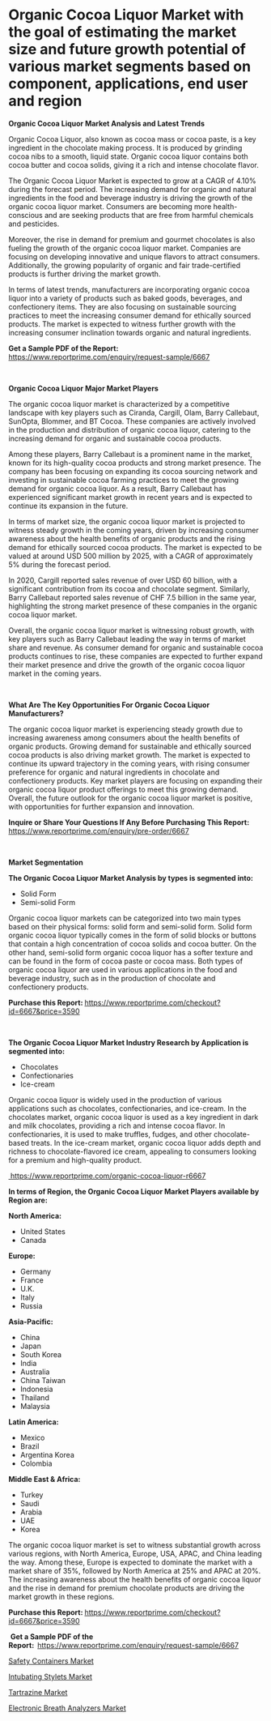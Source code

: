 <p><h1>Organic Cocoa Liquor Market with the goal of estimating the market size and future growth potential of various market segments based on component, applications, end user and region</h1></p><p><strong>Organic Cocoa Liquor Market Analysis and Latest Trends</strong></p>
<p><p>Organic Cocoa Liquor, also known as cocoa mass or cocoa paste, is a key ingredient in the chocolate making process. It is produced by grinding cocoa nibs to a smooth, liquid state. Organic cocoa liquor contains both cocoa butter and cocoa solids, giving it a rich and intense chocolate flavor.</p><p>The Organic Cocoa Liquor Market is expected to grow at a CAGR of 4.10% during the forecast period. The increasing demand for organic and natural ingredients in the food and beverage industry is driving the growth of the organic cocoa liquor market. Consumers are becoming more health-conscious and are seeking products that are free from harmful chemicals and pesticides.</p><p>Moreover, the rise in demand for premium and gourmet chocolates is also fueling the growth of the organic cocoa liquor market. Companies are focusing on developing innovative and unique flavors to attract consumers. Additionally, the growing popularity of organic and fair trade-certified products is further driving the market growth.</p><p>In terms of latest trends, manufacturers are incorporating organic cocoa liquor into a variety of products such as baked goods, beverages, and confectionery items. They are also focusing on sustainable sourcing practices to meet the increasing consumer demand for ethically sourced products. The market is expected to witness further growth with the increasing consumer inclination towards organic and natural ingredients.</p></p>
<p><strong>Get a Sample PDF of the Report:&nbsp;</strong> <a href="https://www.reportprime.com/enquiry/request-sample/6667">https://www.reportprime.com/enquiry/request-sample/6667</a></p>
<p>&nbsp;</p>
<p><strong>Organic Cocoa Liquor Major Market Players</strong></p>
<p><p>The organic cocoa liquor market is characterized by a competitive landscape with key players such as Ciranda, Cargill, Olam, Barry Callebaut, SunOpta, Blommer, and BT Cocoa. These companies are actively involved in the production and distribution of organic cocoa liquor, catering to the increasing demand for organic and sustainable cocoa products.</p><p>Among these players, Barry Callebaut is a prominent name in the market, known for its high-quality cocoa products and strong market presence. The company has been focusing on expanding its cocoa sourcing network and investing in sustainable cocoa farming practices to meet the growing demand for organic cocoa liquor. As a result, Barry Callebaut has experienced significant market growth in recent years and is expected to continue its expansion in the future.</p><p>In terms of market size, the organic cocoa liquor market is projected to witness steady growth in the coming years, driven by increasing consumer awareness about the health benefits of organic products and the rising demand for ethically sourced cocoa products. The market is expected to be valued at around USD 500 million by 2025, with a CAGR of approximately 5% during the forecast period.</p><p>In 2020, Cargill reported sales revenue of over USD 60 billion, with a significant contribution from its cocoa and chocolate segment. Similarly, Barry Callebaut reported sales revenue of CHF 7.5 billion in the same year, highlighting the strong market presence of these companies in the organic cocoa liquor market.</p><p>Overall, the organic cocoa liquor market is witnessing robust growth, with key players such as Barry Callebaut leading the way in terms of market share and revenue. As consumer demand for organic and sustainable cocoa products continues to rise, these companies are expected to further expand their market presence and drive the growth of the organic cocoa liquor market in the coming years.</p></p>
<p>&nbsp;</p>
<p><strong>What Are The Key Opportunities For Organic Cocoa Liquor Manufacturers?</strong></p>
<p><p>The organic cocoa liquor market is experiencing steady growth due to increasing awareness among consumers about the health benefits of organic products. Growing demand for sustainable and ethically sourced cocoa products is also driving market growth. The market is expected to continue its upward trajectory in the coming years, with rising consumer preference for organic and natural ingredients in chocolate and confectionery products. Key market players are focusing on expanding their organic cocoa liquor product offerings to meet this growing demand. Overall, the future outlook for the organic cocoa liquor market is positive, with opportunities for further expansion and innovation.</p></p>
<p><strong>Inquire or Share Your Questions If Any Before Purchasing This Report:</strong> <a href="https://www.reportprime.com/enquiry/pre-order/6667">https://www.reportprime.com/enquiry/pre-order/6667</a></p>
<p>&nbsp;</p>
<p><strong>Market Segmentation</strong></p>
<p><strong>The Organic Cocoa Liquor Market Analysis by types is segmented into:</strong></p>
<p><ul><li>Solid Form</li><li>Semi-solid Form</li></ul></p>
<p><p>Organic cocoa liquor markets can be categorized into two main types based on their physical forms: solid form and semi-solid form. Solid form organic cocoa liquor typically comes in the form of solid blocks or buttons that contain a high concentration of cocoa solids and cocoa butter. On the other hand, semi-solid form organic cocoa liquor has a softer texture and can be found in the form of cocoa paste or cocoa mass. Both types of organic cocoa liquor are used in various applications in the food and beverage industry, such as in the production of chocolate and confectionery products.</p></p>
<p><strong>Purchase this Report:&nbsp;</strong><a href="https://www.reportprime.com/checkout?id=6667&price=3590">https://www.reportprime.com/checkout?id=6667&price=3590</a></p>
<p>&nbsp;</p>
<p><strong>The Organic Cocoa Liquor Market Industry Research by Application is segmented into:</strong></p>
<p><ul><li>Chocolates</li><li>Confectionaries</li><li>Ice-cream</li></ul></p>
<p><p>Organic cocoa liquor is widely used in the production of various applications such as chocolates, confectionaries, and ice-cream. In the chocolates market, organic cocoa liquor is used as a key ingredient in dark and milk chocolates, providing a rich and intense cocoa flavor. In confectionaries, it is used to make truffles, fudges, and other chocolate-based treats. In the ice-cream market, organic cocoa liquor adds depth and richness to chocolate-flavored ice cream, appealing to consumers looking for a premium and high-quality product.</p></p>
<p><a href="https://www.reportprime.com/organic-cocoa-liquor-r6667">&nbsp;https://www.reportprime.com/organic-cocoa-liquor-r6667</a></p>
<p><strong>In terms of Region, the Organic Cocoa Liquor Market Players available by Region are:</strong></p>
<p>
    <p> <strong> North America: </strong>
        <ul>
            <li>United States</li>
            <li>Canada</li>
        </ul>
        </p> 
    <p> <strong> Europe: </strong>
        <ul>
            <li>Germany</li>
            <li>France</li>
            <li>U.K.</li>
            <li>Italy</li>
            <li>Russia</li>
        </ul>
        </p> 
    <p> <strong> Asia-Pacific: </strong>
        <ul>
            <li>China</li>
            <li>Japan</li>
            <li>South Korea</li>
            <li>India</li>
            <li>Australia</li>
            <li>China Taiwan</li>
            <li>Indonesia</li>
            <li>Thailand</li>
            <li>Malaysia</li>
        </ul>
        </p> 
    <p> <strong> Latin America: </strong>
        <ul>
            <li>Mexico</li>
            <li>Brazil</li>
            <li>Argentina Korea</li>
            <li>Colombia</li>
        </ul>
        </p> 
    <p> <strong> Middle East & Africa: </strong>
        <ul>
            <li>Turkey</li>
            <li>Saudi</li>
            <li>Arabia</li>
            <li>UAE</li>
            <li>Korea</li>
        </ul>
    </p>
    </p>
<p><p>The organic cocoa liquor market is set to witness substantial growth across various regions, with North America, Europe, USA, APAC, and China leading the way. Among these, Europe is expected to dominate the market with a market share of 35%, followed by North America at 25% and APAC at 20%. The increasing awareness about the health benefits of organic cocoa liquor and the rise in demand for premium chocolate products are driving the market growth in these regions.</p></p>
<p><strong>Purchase this Report: </strong><a href="https://www.reportprime.com/checkout?id=6667&price=3590">https://www.reportprime.com/checkout?id=6667&price=3590</a></p>
<p>&nbsp;<strong>Get a Sample PDF of the Report:&nbsp;&nbsp;</strong><a href="https://www.reportprime.com/enquiry/request-sample/6667">https://www.reportprime.com/enquiry/request-sample/6667</a></p>
<p><strong></strong></p>
<p><p><a href="https://medium.com/@lindakreitz382024/safety-containers-market-size-by-type-1-gal-2-gal-2-5-43208adb807e">Safety Containers Market</a></p><p><a href="https://issuu.com/reportprime-2/docs/intubating-stylets-market-size-2030.pptx">Intubating Stylets Market</a></p><p><a href="https://medium.com/@lindakreitz382024/insights-into-the-tartrazine-market-market-players-market-size-geographical-regions-and-4df245160234">Tartrazine Market</a></p><p><a href="https://issuu.com/reportprime-2/docs/electronic-breath-analyzers-market-size-2030.pptx">Electronic Breath Analyzers Market</a></p></p>